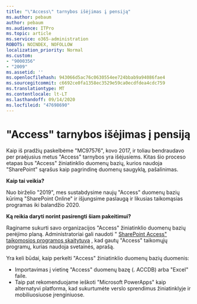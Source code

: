 ```yaml
---
title: "\"Access\" tarnybos išėjimas į pensiją"
ms.author: pebaum
author: pebaum
ms.audience: ITPro
ms.topic: article
ms.service: o365-administration
ROBOTS: NOINDEX, NOFOLLOW
localization_priority: Normal
ms.custom:
- "9000356"
- "2009"
ms.assetid: ''
ms.openlocfilehash: 943066d5ac76c0630554ee724bbab9a94086fae4
ms.sourcegitcommit: c6692ce0fa1358ec3529e59ca0ecdfdea4cdc759
ms.translationtype: MT
ms.contentlocale: lt-LT
ms.lasthandoff: 09/14/2020
ms.locfileid: "47698690"
---
```

# <a name="access-services-retirement"></a>"Access" tarnybos išėjimas į pensiją

Kaip iš pradžių paskelbėme "MC97576", kovo 2017, ir toliau bendraudavo per praėjusius metus "Access" tarnybos yra išėjusiems. Kitas šio proceso etapas bus "Access" žiniatinklio duomenų bazių, kurios naudoja "SharePoint" sąrašus kaip pagrindinę duomenų saugyklą, pašalinimas.

**Kaip tai veikia?**

Nuo birželio "2019", mes sustabdysime naujų "Access" duomenų bazių kūrimą "SharePoint Online" ir išjungsime paslaugą ir likusias taikomąsias programas iki balandžio 2020.

**Ką reikia daryti norint pasirengti šiam pakeitimui?**

Raginame sukurti savo organizacijos "Access" žiniatinklio duomenų bazių perėjimo planą. Administratoriai gali naudoti " [SharePoint Access" taikomosios programos skaitytuvą](https://github.com/SharePoint/PnP-Tools/tree/master/Solutions/SharePoint.AccessApp.Scanner) , kad gautų "Access" taikomųjų programų, kurias naudoja svetainės, aprašą.

Yra keli būdai, kaip perkelti "Access" žiniatinklio duomenų bazių duomenis:

- Importavimas į vietinę "Access" duomenų bazę (. ACCDB) arba "Excel" faile.
- Taip pat rekomenduojame ieškoti "Microsoft PowerApps" kaip alternatyvi platforma, kad sukurtumėte verslo sprendimus žiniatinklyje ir mobiliuosiuose įrenginiuose.